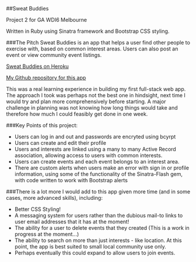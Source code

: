 
##Sweat Buddies

Project 2 for GA WDI6 Melbourne

Written in Ruby using Sinatra framework and Bootstrap CSS styling. 

###The Pitch
Sweat Buddies is an app that helps a user find other people to exercise with, based on common interest areas. Users can also post an event or view community event listings.

[Sweat Buddies on Heroku](https://sweatbuddies.herokuapp.com)

[My Github repository for this app](https://github.com/nakarielle/sweatbuddies)

This was a real learning experience in building my first full-stack web app. The approach I took was perhaps not the best one in hindsight, next time I would try and plan more comprehensively before starting. A major challenge in planning was not knowing how long things would take and therefore how much I could feasibly get done in one week. 

###Key Points of this project:
- Users can log in and out and passwords are encryted using bcyrpt
- Users can create and edit their profile
- Users and interests are linked using a many to many Active Record association, allowing access to users with common interests.
- Users can create events and each event belongs to an interest area.
- There are custom alerts when users make an error with sign in or profile information, using some of the functionality of the Sinatra-Flash gem, with code written to work with Bootstrap alerts

###There is a lot more I would add to this app given more time (and in some cases, more advanced skills), including:
- Better CSS Styling! 
- A messaging system for users rather than the dubious mail-to links to user email addresses that it has at the moment!
- The ability for a user to delete events that they created (This is a work in progress at the moment...)
- The ability to search on more than just interests - like location. At this point, the app is best suited to small local community use only.
- Perhaps eventually this could expand to allow users to join events.





